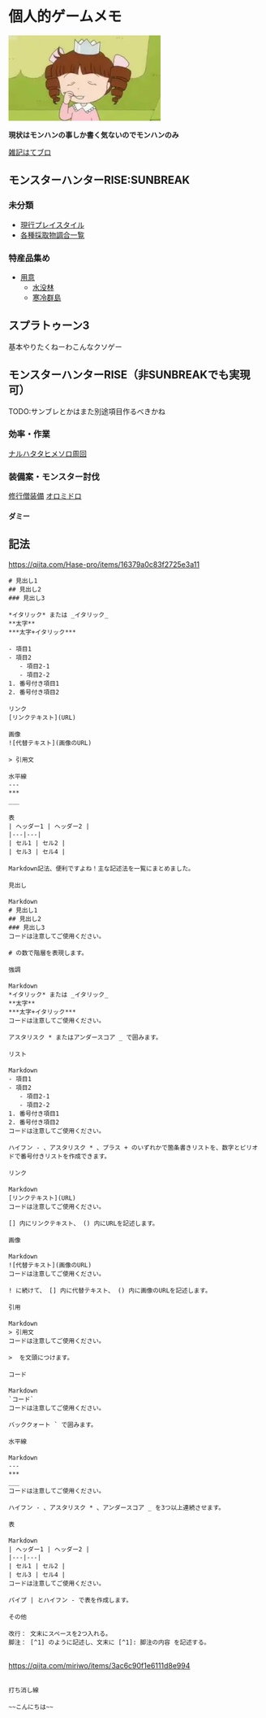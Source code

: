 # 個人的ゲームメモ

![城ヶ崎姫子](./top.WebP)

**現状はモンハンの事しか書く気ないのでモンハンのみ**

[雑記はてブロ](https://princess-game.hatenablog.com/)

## モンスターハンターRISE:SUNBREAK

### 未分類
- [現行プレイスタイル](./mh_rise_sb/現行プレイスタイル.md)
- [各種採取物調合一覧](./mh_rise/収集物錬金一覧表.md)

### 特産品集め
- [用意](./mh_rise_sb/特産品集め_用意.md)
    - [水没林]()
    - [寒冷群島]()


## スプラトゥーン3
基本やりたくねーわこんなクソゲー

## モンスターハンターRISE（非SUNBREAKでも実現可）
TODO:サンブレとかはまた別途項目作るべきかね



### 効率・作業
[ナルハタタヒメソロ周回](./mh_rise/ナルハタタヒメ_ソロ_周回.md)

### 装備案・モンスター討伐
[修行僧装備](./mh_rise/修行僧装備.md)
[オロミドロ](./mh_rise/オロミドロ.md)

#### ダミー


## 記法
https://qiita.com/Hase-pro/items/16379a0c83f2725e3a11
 ```
# 見出し1
## 見出し2
### 見出し3

*イタリック* または _イタリック_
**太字** 
***太字+イタリック***

- 項目1
- 項目2
    - 項目2-1
    - 項目2-2
1. 番号付き項目1
2. 番号付き項目2

リンク
[リンクテキスト](URL)

画像
![代替テキスト](画像のURL)

> 引用文

水平線
---
***
___

表
| ヘッダー1 | ヘッダー2 |
|---|---|
| セル1 | セル2 |
| セル3 | セル4 |

Markdown記法、便利ですよね！主な記述法を一覧にまとめました。

見出し

Markdown
# 見出し1
## 見出し2
### 見出し3
コードは注意してご使用ください。

# の数で階層を表現します。

強調

Markdown
*イタリック* または _イタリック_
**太字** 
***太字+イタリック***
コードは注意してご使用ください。

アスタリスク * またはアンダースコア _ で囲みます。

リスト

Markdown
- 項目1
- 項目2
    - 項目2-1
    - 項目2-2
1. 番号付き項目1
2. 番号付き項目2
コードは注意してご使用ください。

ハイフン - 、アスタリスク * 、プラス + のいずれかで箇条書きリストを、数字とピリオドで番号付きリストを作成できます。

リンク

Markdown
[リンクテキスト](URL)
コードは注意してご使用ください。

[] 内にリンクテキスト、 () 内にURLを記述します。

画像

Markdown
![代替テキスト](画像のURL)
コードは注意してご使用ください。

! に続けて、 [] 内に代替テキスト、 () 内に画像のURLを記述します。

引用

Markdown
> 引用文
コードは注意してご使用ください。

>  を文頭につけます。

コード

Markdown
`コード`
コードは注意してご使用ください。

バッククォート ` で囲みます。

水平線

Markdown
---
***
___
コードは注意してご使用ください。

ハイフン - 、アスタリスク * 、アンダースコア _ を3つ以上連続させます。

表

Markdown
| ヘッダー1 | ヘッダー2 |
|---|---|
| セル1 | セル2 |
| セル3 | セル4 |
コードは注意してご使用ください。

パイプ | とハイフン - で表を作成します。

その他

改行： 文末にスペースを2つ入れる。
脚注： [^1] のように記述し、文末に [^1]: 脚注の内容 を記述する。


```

https://qiita.com/miriwo/items/3ac6c90f1e6111d8e994


```

打ち消し線

~~こんにちは~~


```

